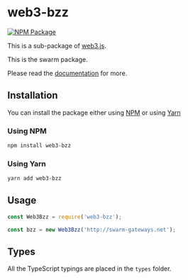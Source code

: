 # web3-bzz

[![NPM Package][npm-image]][npm-url]

This is a sub-package of [web3.js][repo].

This is the swarm package.

Please read the [documentation][docs] for more.

## Installation

You can install the package either using [NPM](https://www.npmjs.com/package/web3-bzz) or using [Yarn](https://yarnpkg.com/package/web3-bzz)

### Using NPM

```bash
npm install web3-bzz
```

### Using Yarn

```bash
yarn add web3-bzz
```

## Usage

```js
const Web3Bzz = require('web3-bzz');

const bzz = new Web3Bzz('http://swarm-gateways.net');
```

## Types

All the TypeScript typings are placed in the `types` folder.

[docs]: http://web3js.readthedocs.io/en/1.0/
[repo]: https://github.com/ethereum/web3.js
[npm-image]: https://img.shields.io/npm/v/web3-bzz.svg
[npm-url]: https://npmjs.org/package/web3-bzz
